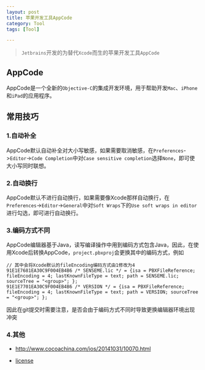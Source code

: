```yaml
---
layout: post
title: 苹果开发工具AppCode
category: Tool
tags: [Tool]

---
```



> `Jetbrains`开发的为替代`Xcode`而生的苹果开发工具`AppCode`


## AppCode


AppCode是一个全新的`Objective-C`的集成开发环境，用于帮助开发`Mac`、`iPhone`和`iPad`的应用程序。



## 常用技巧

### 1.自动补全

AppCode默认自动补全对大小写敏感，如果需要取消敏感，在`Preferences`->`Editor`->`Code Completion`中对`Case sensitive completion`选择`None`，即可使大小写同时联想。


### 2.自动换行

AppCode默认不进行自动换行，如果需要像Xcode那样自动换行，在`Preferences`->`Editor`->`General`中对`Soft Wraps`下的`Use soft wraps in editor`进行勾选，即可进行自动换行。


### 3.编码方式不同

AppCode编辑器基于Java，读写编译操作中用到编码方式包含Java，因此，在使用Xcode后转换AppCode，`project.pbxproj`会更换其中的编码方式，例如


```
// 其中会将Xcode默认的fileEncoding编码方式由1修改为4
91E1E7681EA30C9F004EB4B6 /* SENSEME.lic */ = {isa = PBXFileReference; fileEncoding = 4; lastKnownFileType = text; path = SENSEME.lic; sourceTree = "<group>"; };
91E1E7701EA30C9F004EB4B6 /* VERSION */ = {isa = PBXFileReference; fileEncoding = 4; lastKnownFileType = text; path = VERSION; sourceTree = "<group>"; };
```

因此在git提交时需要注意，是否会由于编码方式不同时导致更换编辑器环境出现冲突


### 4.其他

* http://www.cocoachina.com/ios/20141031/10070.html

* [license](http://intellij.mandroid.cn/)
